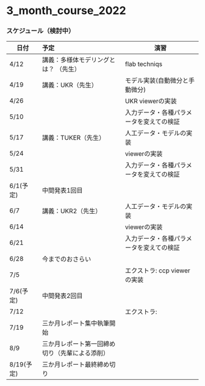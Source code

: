 # 3_month_course_2022
### スケジュール（検討中）

| 日付                 | 予定                                                                                         | 演習 |
| -------------------- |:----------------------------------------------------------------------------------------------- | ---- |
| 4/12  |講義：多様体モデリングとは？ （先生） |flab techniqs |
| 4/19  |講義：UKR（先生）  | モデル実装(自動微分と手動微分) |
| 4/26  |   | UKR viewerの実装 |
| 5/10  |   | 入力データ・各種パラメータを変えての検証 |
| 5/17  |講義：TUKER（先生）  |人工データ・モデルの実装 |
| 5/24  |   |viewerの実装|
| 5/31  |   |入力データ・各種パラメータを変えての検証   |
| 6/1(予定)| 中間発表1回目|   |
| 6/7   |講義：UKR2（先生）   |人工データ・モデルの実装 |
| 6/14  |   |viewerの実装  |
| 6/21  |   |入力データ・各種パラメータを変えての検証   |
| 6/28  |今までのおさらい   | |
| 7/5   |　　|エクストラ: ccp viewerの実装
| 7/6(予定)   |中間発表2回目   |  |
| 7/12  |   |エクストラ:   |
| 7/19  |三か月レポート集中執筆開始   |  |
| 8/9  |三か月レポート第一回締め切り（先輩による添削）|  |  
| 8/19(予定)  |三か月レポート最終締め切り|  | 
